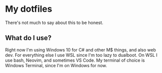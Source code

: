 # My dotfiles

There's not much to say about this to be honest.

## What do I use?

Right now I'm using Windows 10 for C# and other M$ things, and also web dev.
For everything else I use WSL since I'm too lazy to dualboot.
On WSL I use bash, Neovim, and sometimes VS Code.
My terminal of choice is Windows Terminal, since I'm on Windows for now.

